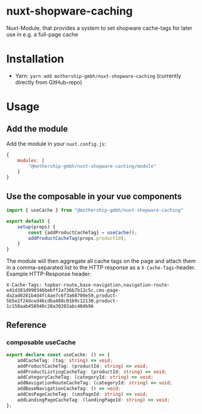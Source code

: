 # nuxt-shopware-caching
Nuxt-Module, that provides a system to set shopware cache-tags for later use in e.g. a full-page cache

# Installation
- Yarn: `yarn add mothership-gmbh/nuxt-shopware-caching` (currently directly from GitHub-repo)

# Usage
## Add the module
Add the module in your `nuxt.config.js`:
```js
{
    modules: [
        "@mothership-gmbh/nuxt-shopware-caching/module"
    ]
}
```

## Use the composable in your vue components

```js
import { useCache } from "@mothership-gmbh/nuxt-shopware-caching"

export default {
    setup(props) {
        const {addProductCacheTag} = useCache();
        addProductCacheTag(props.productId);
    }
}
```
The module will then aggregate all cache tags on the page and attach them in a comma-separated list to the HTTP 
response as a `X-Cache-Tags`-header.
Example HTTP-Response header: 
```
X-Cache-Tags: topbar-route,base-navigation,navigation-route-e41d381d990346bebff2a736b7b12c5c,cms-page-da2ad0281b4d4fc4ae7c6f3a68700e59,product-5b5e2f24dced46cdba488c01b9c12130,product-1c150aab458940c28a30202abc404b96
```

## Reference
### composable useCache
```typescript
export declare const useCache: () => {
    addCacheTag: (tag: string) => void;
    addProductCacheTag: (productId: string) => void;
    addProductListingCacheTag: (productId: string) => void;
    addCategoryCacheTag: (categoryId: string) => void;
    addNavigationRouteCacheTag: (categoryId: string) => void;
    addBaseNavigationCacheTag: () => void;
    addCmsPageCacheTag: (cmsPageId: string) => void;
    addLandingPageCacheTag: (landingPageId: string) => void;
};
```
